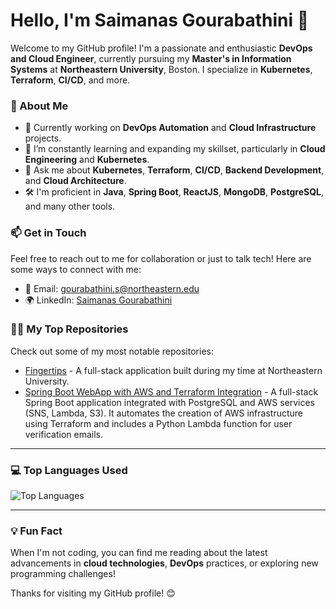 # Hello, I'm Saimanas Gourabathini 👋

Welcome to my GitHub profile! I'm a passionate and enthusiastic **DevOps and Cloud Engineer**, currently pursuing my **Master's in Information Systems** at **Northeastern University**, Boston. I specialize in **Kubernetes**, **Terraform**, **CI/CD**, and more.

### 🚀 About Me
- 🔭 Currently working on **DevOps Automation** and **Cloud Infrastructure** projects.
- 🌱 I’m constantly learning and expanding my skillset, particularly in **Cloud Engineering** and **Kubernetes**.
- 💬 Ask me about **Kubernetes**, **Terraform**, **CI/CD**, **Backend Development**, and **Cloud Architecture**.
- 🛠️ I'm proficient in **Java**, **Spring Boot**, **ReactJS**, **MongoDB**, **PostgreSQL**, and many other tools.

### 📫 Get in Touch
Feel free to reach out to me for collaboration or just to talk tech! Here are some ways to connect with me:
- 📧 Email: [gourabathini.s@northeastern.edu](mailto:gourabathini.s@northeastern.edu)
- 🌍 LinkedIn: [Saimanas Gourabathini](https://www.linkedin.com/in/sai-manas-g/)

### 🧑‍💻 My Top Repositories
Check out some of my most notable repositories:

- [Fingertips](https://github.com/saimanas17/fingertips) - A full-stack application built during my time at Northeastern University.
- [Spring Boot WebApp with AWS and Terraform Integration](https://github.com/saimanas17/springboot-aws-infra) - A full-stack Spring Boot application integrated with PostgreSQL and AWS services (SNS, Lambda, S3). It automates the creation of AWS infrastructure using Terraform and includes a Python Lambda function for user verification emails.

---
### 💻 Top Languages Used

![Top Languages](https://github-readme-stats.vercel.app/api/top-langs/?username=saimanasg&langs_count=10&layout=compact&theme=radical)

---

### 💡 Fun Fact
When I'm not coding, you can find me reading about the latest advancements in **cloud technologies**, **DevOps** practices, or exploring new programming challenges!

Thanks for visiting my GitHub profile! 😊
